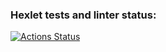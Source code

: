 ### Hexlet tests and linter status:
[![Actions Status](https://github.com/Olya-Timkova/frontend-project-44/actions/workflows/hexlet-check.yml/badge.svg)](https://github.com/Olya-Timkova/frontend-project-44/actions)